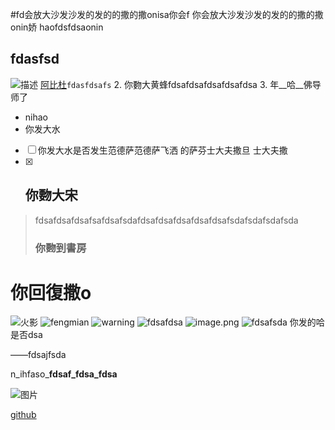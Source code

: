 #fd会放大沙发沙发的发的的撒的撒onisa你会f
你会放大沙发沙发的发的的撒的撒onin娇
haofdsfdsaonin
 ## fdasfsd
![描述](https://upload-images.jianshu.io/upload_images/587163-b24965ffb4783d61.png?imageMogr2/auto-orient/strip%7CimageView2/2/w/408/format/webp)
[阿比杜](www.baidu.com)`fdasfdsafs`
2. 你覅大黄蜂fdsafdsafdsafdsafdsa
3. 年__哈__佛导师了
* nihao
* 你发大水
- [ ] 你发大水是否发生范德萨范德萨飞洒 的萨芬士大夫撒旦 士大夫撒
- [x] ## 你覅大宋
> fdsafdsafdsafsafdsafsdafdsafdsafdsafdsafdsafsdafsdafsdafsda
> ### 你覅到書房
你回復撒o
===

![火影](https://timgsa.baidu.com/timg?image&quality=80&size=b9999_10000&sec=1542802868407&di=3c8a50c6a2f58f640e0d1e72443df710&imgtype=0&src=http%3A%2F%2Fuploads.5068.com%2Fallimg%2F150701%2F51-150F11GG70-L.jpg)
![fengmian](https://upload-images.jianshu.io/upload_images/1698563-15ebfe4753bead6a.png?imageMogr2/auto-orient/strip%7CimageView2/2/w/1000/format/webp)
![warning](https://upload-images.jianshu.io/upload_images/11897912-81c32ed00c9374c9?imageMogr2/auto-orient/strip%7CimageView2/2/w/640/format/webp)
![fdsafdsa](https://upload-images.jianshu.io/upload_images/7049333-a61624add148eaeb?imageMogr2/auto-orient/strip%7CimageView2/2/w/640/format/webp)
![image.png](https://upload-images.jianshu.io/upload_images/1698563-02f021cde7a52edb.png?imageMogr2/auto-orient/strip%7CimageView2/2/w/1240)
![fdsafsda](https://upload-images.jianshu.io/upload_images/7049333-a61624add148eaeb?imageMogr2/auto-orient/strip%7CimageView2/2/w/640/format/webp)
你发的哈是否dsa

——fdsajfsda

n_ihfaso_**fdsaf_fdsa_fdsa**

![图片](https://i0.hdslb.com/bfs/article/c6fa87bf79c84b9f9fdd3709f25f7ed997ca3ccc.png@1280w_2274h.webp)

[github]("https://github.com/chyengjason/")

